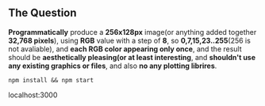 ## The Question

**Programmatically** produce a **256x128px** image(or anything added together **32,768 pixels**), using **RGB** value with a step of **8**, so **0,7,15,23..255**(256 is not avaliable), and **each RGB color appearing only once**, and the result should be **aesthetically pleasing(or at least interesting**, and **shouldn't use any existing graphics or files**, and also **no any plotting librires**.

`npm install && npm start`

localhost:3000
